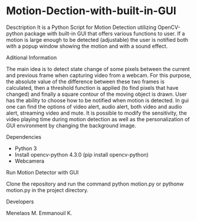 # Motion-Dection-with-built-in-GUI

Desctription
It is a Python Script for Motion Detection utilizing OpenCV-python package with built-in GUI that offers various functions to user. If a motion is large enough to be detected (adjustable) the user is notified both with a popup window showing the motion and with a sound effect.

Aditional Information

The main idea is to detect state change of some pixels between the current and previous frame when capturing video from a webcam. For this purpose, the absolute value of the difference between these two frames is calculated, then a threshold function is applied (to find pixels that have changed) and finally a square contour of the moving object is drawn. User has the ability to choose how to be notified when motion is detected. In gui one can find the options of video alert, audio alert, both video and audio alert, streaming video and mute. It is possible to modify the sensitivity, the video playing time during motion detection as well as the personalization of GUI environment by changing the background image.

Dependencies

- Python 3
- Install opencv-python 4.3.0 (pip install opencv-python)
- Webcamera

Run Motion Detector with GUI

Clone the repository and run the command python motion.py or pythonw motion.py in the project directory.

Developers

Menelaos M. 
Emmanouil K.
